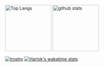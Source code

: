 
<p align="left"> 
  <img alt="Top Langs" height="150px" src="https://github-readme-stats.vercel.app/api/top-langs/?username=ask-t&layout=compact&show_icons=true&theme=onedark" />
  <img alt="github stats" height="150px" src="https://github-readme-stats.vercel.app/api?username=ask-t&theme=onedark&show_icons=ture" />
</p>

[![trophy](https://github-profile-trophy.vercel.app/?username=ask-t&theme=onedark&column=7)](https://github.com/ryo-ma/github-profile-trophy)
[![Harlok's wakatime stats](https://github-readme-stats.vercel.app/api/wakatime?username=ask-t)](https://github.com/anuraghazra/github-readme-stats)




<!--

**ask-t/ask-t** is a ✨ _special_ ✨ repository because its `README.md` (this file) appears on your GitHub profile.

Here are some ideas to get you started:

- 🔭 I’m currently working on ...
- 🌱 I’m currently learning ...
- 👯 I’m looking to collaborate on ...
- 🤔 I’m looking for help with ...
- 💬 Ask me about ...
- 📫 How to reach me: ...
- 😄 Pronouns: ...
- ⚡ Fun fact: ...
-->
